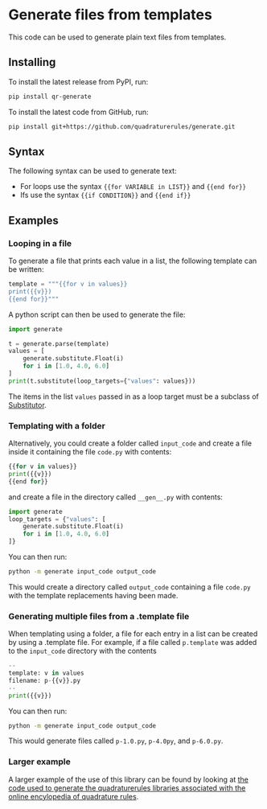 # Generate files from templates

This code can be used to generate plain text files from templates.

## Installing

To install the latest release from PyPI, run:

```bash
pip install qr-generate
```

To install the latest code from GitHub, run:

```bash
pip install git+https://github.com/quadraturerules/generate.git
```

## Syntax

The following syntax can be used to generate text:

- For loops use the syntax `{{for VARIABLE in LIST}}` and `{{end for}}`
- Ifs use the syntax `{{if CONDITION}}` and `{{end if}}`

## Examples

### Looping in a file
To generate a file that prints each value in a list, the following template can be written:

```python
template = """{{for v in values}}
print({{v}})
{{end for}}"""
```

A python script can then be used to generate the file:

```python
import generate

t = generate.parse(template)
values = [
    generate.substitute.Float(i)
    for i in [1.0, 4.0, 6.0]
]
print(t.substitute(loop_targets={"values": values}))
```

The items in the list `values` passed in as a loop target must be a subclass of
[Substitutor](generator/substitute.py).

### Templating with a folder

Alternatively, you could create a folder called `input_code` and create a file inside it containing the file `code.py` with contents:

```python
{{for v in values}}
print({{v}})
{{end for}}
```

and create a file in the directory called `__gen__.py` with contents:

```python
import generate
loop_targets = {"values": [
    generate.substitute.Float(i)
    for i in [1.0, 4.0, 6.0]
]}
```

You can then run:

```bash
python -m generate input_code output_code
```

This would create a directory called `output_code` containing a file `code.py` with the template replacements having been made.

### Generating multiple files from a .template file

When templating using a folder, a file for each entry in a list can be created by using a .template file. For example, if a file called
`p.template` was added to the `input_code` directory with the contents

```python
--
template: v in values
filename: p-{{v}}.py
--
print({{v}})
```

You can then run:

```bash
python -m generate input_code output_code
```

This would generate files called `p-1.0.py`, `p-4.0py`, and `p-6.0.py`.

### Larger example

A larger example of the use of this library can be found by looking at
[the code used to generate the quadraturerules libraries associated with the online encylopedia of quadrature rules](https://github.com/quadraturerules/quadraturerules/tree/main/library).
